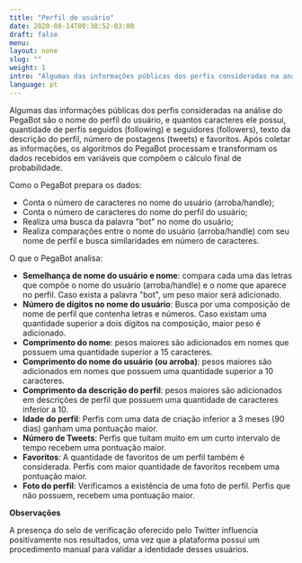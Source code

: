 ```yaml
---
title: "Perfil de usuário"
date: 2020-08-14T00:38:52-03:00
draft: false
menu:
layout: none
slug: ""
weight: 1
intro: "Algumas das informações públicas dos perfis consideradas na análise do PegaBot são o nome do perfil do usuário, e quantos caracteres ele possui, quantidade de perfis seguidos (following) e seguidores (followers), texto da descrição do perfil, número de postagens (tweets) e favoritos."
language: pt
---
```

Algumas das informações públicas dos perfis consideradas na análise do PegaBot são o nome do perfil do usuário, e quantos caracteres ele possui, quantidade de perfis seguidos (following) e seguidores (followers), texto da descrição do perfil, número de postagens (tweets) e favoritos.
Após coletar as informações, os algoritmos do PegaBot processam e transformam  os dados recebidos em variáveis que compõem o cálculo final de probabilidade.

Como o PegaBot prepara os dados:

- Conta o número de caracteres no nome do usuário (arroba/handle);
- Conta o número de caracteres do nome do perfil do usuário;
- Realiza uma busca da palavra "bot" no nome do usuário;
- Realiza comparações entre o nome do usuário (arroba/handle) com seu nome de perfil e busca similaridades em número de caracteres.

O que o PegaBot analisa:
- **Semelhança de nome do usuário e nome**: compara cada uma das letras que compõe o nome do usuário (arroba/handle) e o nome que aparece no perfil. Caso exista a palavra "bot", um peso maior será adicionado.
- **Número de dígitos no nome do usuário**: Busca por uma composição de nome de perfil que contenha letras e números. Caso existam uma quantidade superior a dois dígitos na composição, maior peso é adicionado.
- **Comprimento do nome**: pesos maiores são adicionados em nomes que possuem uma quantidade superior a 15 caracteres.
- **Comprimento do nome  do usuário (ou arroba)**: pesos maiores são adicionados em nomes que possuem uma quantidade superior a 10 caracteres.
- **Comprimento da descrição do perfil**: pesos maiores são adicionados em descrições de perfil que possuem uma quantidade de caracteres inferior a 10.
- **Idade do perfil**: Perfis com uma data de criação inferior a 3 meses (90 dias) ganham uma pontuação maior.
- **Número de Tweets**: Perfis que tuitam muito em um curto intervalo de tempo recebem uma pontuação maior.
- **Favoritos**: A quantidade de favoritos de um perfil também é considerada. Perfis com maior quantidade de favoritos recebem uma pontuação maior.
- **Foto do perfil**: Verificamos a existência de uma foto de perfil. Perfis que não possuem, recebem uma pontuação maior.

**Observações**

A presença do selo de verificação oferecido pelo Twitter influencia positivamente nos resultados, uma vez que a plataforma possui um procedimento manual para validar a identidade desses usuários.
